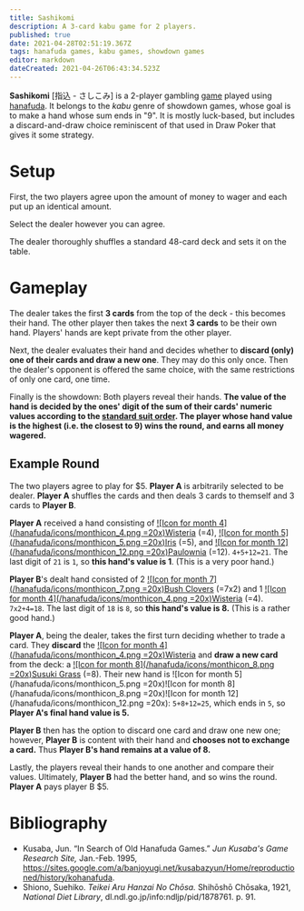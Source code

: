 ```yaml
---
title: Sashikomi
description: A 3-card kabu game for 2 players.
published: true
date: 2021-04-28T02:51:19.367Z
tags: hanafuda games, kabu games, showdown games
editor: markdown
dateCreated: 2021-04-26T06:43:34.523Z
---
```


**Sashikomi** [指込 - さしこみ] is a 2-player gambling [game](/en/hanafuda/games) played using [hanafuda](/en/hanafuda). It belongs to the *kabu* genre of showdown games, whose goal is to make a hand whose sum ends in "9". It is mostly luck-based, but includes a discard-and-draw choice reminiscent of that used in Draw Poker that gives it some strategy.
# Setup
First, the two players agree upon the amount of money to wager and each put up an identical amount.

Select the dealer however you can agree.

The dealer thoroughly shuffles a standard 48-card deck and sets it on the table.
# Gameplay
The dealer takes the first **3 cards** from the top of the deck - this becomes their hand. The other player then takes the next **3 cards** to be their own hand. Players' hands are kept private from the other player.

Next, the dealer evaluates their hand and decides whether to **discard (only) one of their cards and draw a new one**. They may do this only once. Then the dealer's opponent is offered the same choice, with the same restrictions of only one card, one time.

Finally is the showdown: Both players reveal their hands. **The value of the hand is decided by the ones' digit of the sum of their cards' numeric values according to the [standard suit order](/en/hanafuda/suits#arrangement-of-suits). The player whose hand value is the highest (i.e. the closest to 9) wins the round, and earns all money wagered.**
## Example Round
The two players agree to play for $5. **Player A** is arbitrarily selected to be dealer. **Player A** shuffles the cards and then deals 3 cards to themself and 3 cards to **Player B**.

**Player A** received a hand consisting of [![Icon for month 4](/hanafuda/icons/monthicon_4.png =20x)Wisteria](/en/hanafuda/suits/wisteria) (=4), [![Icon for month 5](/hanafuda/icons/monthicon_5.png =20x)Iris](/en/hanafuda/suits/iris) (=5), and [![Icon for month 12](/hanafuda/icons/monthicon_12.png =20x)Paulownia](/en/hanafuda/suits/paulownia) (=12). `4+5+12=21`. The last digit of `21` is `1`, so **this hand's value is 1**. (This is a very poor hand.)

**Player B**'s dealt hand consisted of 2 [![Icon for month 7](/hanafuda/icons/monthicon_7.png =20x)Bush Clovers](/en/hanafuda/suits/bush-clover) (=7x2) and 1 [![Icon for month 4](/hanafuda/icons/monthicon_4.png =20x)Wisteria](/en/hanafuda/suits/wisteria) (=4). `7x2+4=18`. The last digit of `18` is `8`, so **this hand's value is 8.** (This is a rather good hand.)

**Player A**, being the dealer, takes the first turn deciding whether to trade a card. They **discard** the [![Icon for month 4](/hanafuda/icons/monthicon_4.png =20x)Wisteria](/en/hanafuda/suits/wisteria) and **draw a new card** from the deck: a [![Icon for month 8](/hanafuda/icons/monthicon_8.png =20x)Susuki Grass](/en/hanafuda/suits/susuki-grass) (=8). Their new hand is ![Icon for month 5](/hanafuda/icons/monthicon_5.png =20x)![Icon for month 8](/hanafuda/icons/monthicon_8.png =20x)![Icon for month 12](/hanafuda/icons/monthicon_12.png =20x): `5+8+12=25`, which ends in `5`, so **Player A's final hand value is 5.**

**Player B** then has the option to discard one card and draw one new one; however, **Player B** is content with their hand and **chooses not to exchange a card.** Thus **Player B's hand remains at a value of 8.**

Lastly, the players reveal their hands to one another and compare their values. Ultimately, **Player B** had the better hand, and so wins the round. **Player A** pays player B $5.
# Bibliography
- Kusaba, Jun. “In Search of Old Hanafuda Games.” *Jun Kusaba's Game Research Site,* Jan.-Feb. 1995, https://sites.google.com/a/banjoyugi.net/kusabazyun/Home/reproductioned/history/kohanafuda.
- Shiono, Suehiko. *Teikei Aru Hanzai No Chōsa.* Shihōshō Chōsaka, 1921, *National Diet Library*, dl.ndl.go.jp/info:ndljp/pid/1878761. p. 91.